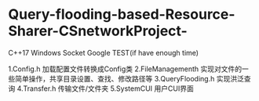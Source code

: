# Query-flooding-based-Resource-Sharer-CSnetworkProject-
C++17
Windows Socket
Google TEST(if have enough time)

1.Config.h 加载配置文件转换成Config类
2.FileManagementh 实现对文件的一些简单操作，共享目录设置、查找、修改路径等
3.QueryFlooding.h 实现洪泛查询
4.Transfer.h 传输文件/文件夹
5.SystemCUI 用户CUI界面

